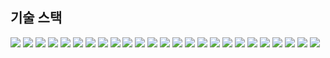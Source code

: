 ## 기술 스택 

<img src="https://img.shields.io/badge/java-F46D01?style=for-the-badge&logo=java&logoColor=white"> <img src="https://img.shields.io/badge/SpringBoot-6DA252?style=for-the-badge&logo=SpringBoot&logoColor=white"> <img src="https://img.shields.io/badge/Spring Data JPA-418813?style=for-the-badge&logo=Spring Data JPA&logoColor=white"> <img src="https://img.shields.io/badge/Spring Security-569A31?style=for-the-badge&logo=Spring Security&logoColor=white"> <img src="https://img.shields.io/badge/QueryDSL-2E77BC?style=for-the-badge&logo=QueryDSL&logoColor=white"> <img src="https://img.shields.io/badge/Gradle-173B3F?style=for-the-badge&logo=Gradle&logoColor=white"> <img src="https://img.shields.io/badge/Junit5-EF443B?style=for-the-badge&logo=Junit5&logoColor=white"> <img src="https://img.shields.io/badge/Mokito-01FF95?style=for-the-badge&logo=Mokito&logoColor=white"> <img src="https://img.shields.io/badge/MariaDB-1D2D35?style=for-the-badge&logo=MariaDB&logoColor=white"> <img src="https://img.shields.io/badge/Redis-E01F3D?style=for-the-badge&logo=Redis&logoColor=white"> <img src="https://img.shields.io/badge/ElasticSearch-EAB300?style=for-the-badge&logo=ElasticSearch&logoColor=white"> <img src="https://img.shields.io/badge/RDS-137CBD?style=for-the-badge&logo=amazonrds&logoColor=white"> <img src="https://img.shields.io/badge/S3-DC2829?style=for-the-badge&logo=amazons3&logoColor=white"> <img src="https://img.shields.io/badge/EC2-FF5100?style=for-the-badge&logo=amazonec2&logoColor=white"> <img src="https://img.shields.io/badge/Route 53-FF5722?style=for-the-badge&logo=amazonroute53&logoColor=white"> <img src="https://img.shields.io/badge/CodeDeploy-58A616?style=for-the-badge&logo=CodeDeploy&logoColor=white"> <img src="https://img.shields.io/badge/GitHub-000000?style=for-the-badge&logo=GitHub&logoColor=white"> <img src="https://img.shields.io/badge/Git Action-1D9BF0?style=for-the-badge&logo=githubactions&logoColor=white"> <img src="https://img.shields.io/badge/smtp-5BC4EE?style=for-the-badge&logo=smtp&logoColor=white"> <img src="https://img.shields.io/badge/oauth2-3333FF?style=for-the-badge&logo=oauth2&logoColor=white"> <img src="https://img.shields.io/badge/json web token-000000?style=for-the-badge&logo=jsonwebtokens&logoColor=white"> <img src="https://img.shields.io/badge/swagger-85EA2D?style=for-the-badge&logo=swagger&logoColor=white"> <img src="https://img.shields.io/badge/postman-FF6C37?style=for-the-badge&logo=postman&logoColor=white"> <img src="https://img.shields.io/badge/slack-4A154B?style=for-the-badge&logo=slack&logoColor=white"> <img src="https://img.shields.io/badge/notion-000000?style=for-the-badge&logo=notion&logoColor=white">
